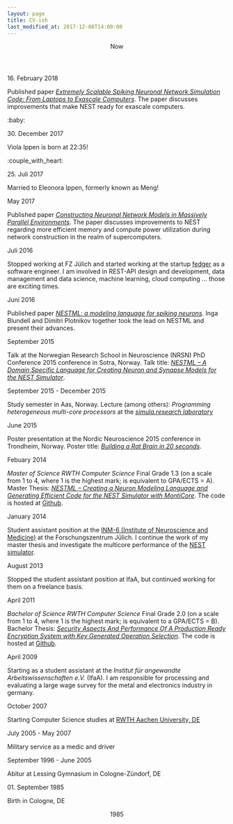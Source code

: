 ```yaml
---
layout: page
title: CV-ish
last_modified_at: 2017-12-08T14:00:00
---
```


<div class="timeline is-centered">

  <header class="timeline-header">
    <span class="tag">Now</span>
  </header>

<div class="timeline-item">
    <div class="timeline-marker"></div>
    <div class="timeline-content">
      <p class="heading">16. February 2018</p>
      <p>Published paper <a href="https://www.frontiersin.org/articles/10.3389/fninf.2018.00002/full"><em>Extremely Scalable Spiking Neuronal Network Simulation Code: From Laptops to Exascale Computers</em></a>. The paper discusses improvements that make NEST ready for exascale computers.</p>
    </div>
  </div>

  <div class="timeline-item">
    <div class="timeline-marker is-icon">:baby:</div>
    <div class="timeline-content">
      <p class="heading">30. December 2017</p>
      <p>Viola Ippen is born at 22:35!</p>
    </div>
  </div>

  <div class="timeline-item">
    <div class="timeline-marker is-icon">:couple_with_heart:</div>
    <div class="timeline-content">
      <p class="heading">25. Juli 2017</p>
      <p>Married to Eleonora Ippen, formerly known as Meng!</p>
    </div>
  </div>  

  <div class="timeline-item">
    <div class="timeline-marker"></div>
    <div class="timeline-content">
      <p class="heading">May 2017</p>
      <p>Published paper <a href="https://www.frontiersin.org/articles/10.3389/fninf.2017.00030/full"><em>Constructing Neuronal Network Models in Massively Parallel Environments</em></a>. The paper discusses improvements to NEST regarding more efficient memory and compute power utilization during network construction in the realm of supercomputers.</p>
    </div>
  </div>

  <div class="timeline-item">
    <div class="timeline-marker"></div>
    <div class="timeline-content">
      <p class="heading">Juli 2016</p>
      <p>Stopped working at FZ Jülich and started working at the startup <a href="https://www.fedger.co/">fedger</a> as a software engineer. I am involved in REST-API design and development, data management and data science, machine learning, cloud computing ... those are exciting times.</p>
    </div>
  </div>  

  <div class="timeline-item">
    <div class="timeline-marker"></div>
    <div class="timeline-content">
      <p class="heading">Juni 2016</p>
      <p>Published paper <a href="https://arxiv.org/abs/1606.02882v1"><em>NESTML: a modeling language for spiking neurons</em></a>. Inga Blundell and Dimitri Plotnikov together took the lead on NESTML and present their advances.</p>
    </div>
  </div>  

  <div class="timeline-item">
    <div class="timeline-marker"></div>
    <div class="timeline-content">
      <p class="heading">September 2015</p>
      <p>Talk at the Norwegian Research School in Neuroscience (NRSN) PhD Conference 2015 conference in Sotra, Norway. Talk title: <a href="/assets/pdfs/PhD Conference Tammo Ippen 150923.pdf"><em>NESTML – A Domain Specific Language for Creating Neuron and Synapse Models for the NEST Simulator</em></a>.</p>
    </div>
  </div>

  <div class="timeline-item">
    <div class="timeline-marker"></div>
    <div class="timeline-content">
      <p class="heading">September 2015 - December 2015</p>
      <p>Study semester in Aas, Norway. Lecture (among others): <em>Programming heterogeneous multi-core processors</em> at the <a href="https://www.simula.no/"><em>simula.research laboratory</em></a></p>
    </div>
  </div>  

  <div class="timeline-item">
    <div class="timeline-marker"></div>
    <div class="timeline-content">
      <p class="heading">June 2015</p>
      <p>Poster presentation at the Nordic Neuroscience 2015 conference in Trondheim, Norway. Poster title: <a href="/assets/pdfs/TI NNC15 print.pdf"><em>Building a Rat Brain in 20 seconds</em></a>.</p>
    </div>
  </div>

  <div class="timeline-item">
    <div class="timeline-marker"></div>
    <div class="timeline-content">
      <p class="heading">Febuary 2014</p>
      <p><em>Master of Science RWTH Computer Science</em> Final Grade 1.3 (on a scale from 1 to 4, where 1 is the highest mark; is equivalent to GPA/ECTS = A). Master Thesis: <em><a href="/assets/pdfs/MA Tammo Ippen 20131217.pdf">NESTML – Creating a Neuron Modeling Language and Generating Efficient Code for the NEST Simulator with MontiCore</a></em>. The code is hosted at <a href="https://github.com/nest/nestml">Github</a>.</p>
    </div>
  </div>

  <div class="timeline-item">
    <div class="timeline-marker"></div>
    <div class="timeline-content">
      <p class="heading">January 2014</p>
      <p>Student assistant position at the <a href="https://www.fz-juelich.de/inm/inm-6/EN/Home/home_node_INM6.html">INM-6 (Institute of Neuroscience and Medicine)</a> at the <a href="https://www.fz-juelich.de"></a>Forschungszentrum Jülich. I continue the work of my master thesis and investigate the multicore performance of the <a href="http://www.nest-simulator.org/">NEST simulator</a>.</p>
    </div>
  </div>

  <div class="timeline-item">
    <div class="timeline-marker"></div>
    <div class="timeline-content">
      <p class="heading">August 2013</p>
      <p>Stopped the student assistant position at IfaA, but continued working for them on a freelance basis.</p>
    </div>
  </div>

  <div class="timeline-item">
    <div class="timeline-marker"></div>
    <div class="timeline-content">
      <p class="heading">April 2011</p>
      <p><em>Bachelor of Science RWTH Computer Science</em> Final Grade 2.0 (on a scale from 1 to 4, where 1 is the highest mark; is equivalent to a GPA/ECTS = B). Bachelor Thesis: <em><a href="/assets/pdfs/BA Tammo Ippen 20110327.pdf">Security Aspects And Performance Of A Production Ready Encryption System with Key Generated Operation Selection</a></em>. The code is hosted at <a href="https://github.com/tammoippen/KOOS">Github</a>.</p>
    </div>
  </div>

  <!-- <header class="timeline-header">
    <span class="tag">2011</span>
  </header> -->

  <div class="timeline-item">
    <div class="timeline-marker"></div>
    <div class="timeline-content">
      <p class="heading">April 2009</p>
      <p>Starting as a student assistant at the <em>Institut für angewandte Arbeitswissenschaften e.V.</em> (IfaA). I am responsible for processing and evaluating a large wage survey for the metal and electronics industry in germany.</p>
    </div>
  </div>

  <!-- <header class="timeline-header">
    <span class="tag">2009</span>
  </header> -->

  <div class="timeline-item">
    <div class="timeline-marker"></div>
    <div class="timeline-content">
      <p class="heading">October 2007</p>
      <p>Starting Computer Science studies at <a href="http://www.rwth-aachen.de/">RWTH Aachen University, DE</a></p>
    </div>
  </div>

  <!-- <header class="timeline-header">
    <span class="tag">2007</span>
  </header> -->

  <div class="timeline-item">
    <div class="timeline-marker"></div>
    <div class="timeline-content">
      <p class="heading">July 2005 - May 2007</p>
      <p>Military service as a medic and driver</p>
    </div>
  </div>

  <!-- <header class="timeline-header">
    <span class="tag">2005</span>
  </header> -->

  <div class="timeline-item">
    <div class="timeline-marker"></div>
    <div class="timeline-content">
      <p class="heading">September 1996 - June 2005</p>
      <p>Abitur at Lessing Gymnasium in Cologne-Zündorf, DE</p>
    </div>
  </div>

 <!--  <header class="timeline-header">
    <span class="tag">1996</span>
  </header> -->

  <div class="timeline-item">
    <div class="timeline-marker is-icon"><i class="fas fa-birthday-cake"></i></div>
    <div class="timeline-content">
        <p class="heading">01. September 1985</p>
        <p>Birth in Cologne, DE</p>
    </div>
  </div>

  <header class="timeline-header">
    <span class="tag">1985</span>
  </header>
</div>
